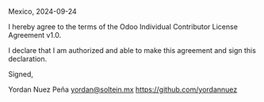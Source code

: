 Mexico, 2024-09-24

I hereby agree to the terms of the Odoo Individual Contributor License
Agreement v1.0.

I declare that I am authorized and able to make this agreement and sign this
declaration.

Signed,

Yordan Nuez Peña yordan@soltein.mx https://github.com/yordannuez
